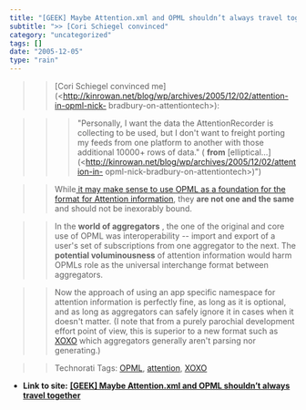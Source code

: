 ```yaml
---
title: "[GEEK] Maybe Attention.xml and OPML shouldn’t always travel together"
subtitle: ">> [Cori Schiegel convinced"
category: "uncategorized"
tags: []
date: "2005-12-05"
type: "rain"
---
```

>>

>> [Cori Schiegel convinced
me](<http://kinrowan.net/blog/wp/archives/2005/12/02/attention-in-opml-nick-
bradbury-on-attentiontech>):

>>

>>> "Personally, I want the data the AttentionRecorder is collecting to be
used, but I don't want to freight porting my feeds from one platform to
another with those additional 10000+ rows of data." ( **from**
[elliptical…](<http://kinrowan.net/blog/wp/archives/2005/12/02/attention-in-
opml-nick-bradbury-on-attentiontech>)")

>>

>> While[ it may make sense to use OPML as a foundation for the format for
Attention
information](<http://nick.typepad.com/blog/2005/11/an_attention_na_1.html>),
they **are not one and the same** and should not be inexorably bound.

>>

>> In the **world of aggregators** , the one of the original and core use of
OPML was interoperability -- import and export of a user's set of
subscriptions from one aggregator to the next. The **potential
voluminousness** of attention information would harm OPMLs role as the
universal interchange format between aggregators.

>>

>> Now the approach of using an app specific namespace for attention
information is perfectly fine, as long as it is optional, and as long as
aggregators can safely ignore it in cases when it doesn't matter. (I note that
from a purely parochial development effort point of view, this is superior to
a new format such as [XOXO](<http://en.wikipedia.org/wiki/XOXO>) which
aggregators generally aren't parsing nor generating.)

>>

>> Technorati Tags: [OPML](<http://www.technorati.com/tag/OPML>),
[attention](<http://www.technorati.com/tag/attention>),
[XOXO](<http://www.technorati.com/tag/XOXO>)


* **Link to site:** **[[GEEK] Maybe Attention.xml and OPML shouldn’t always travel together](None)**